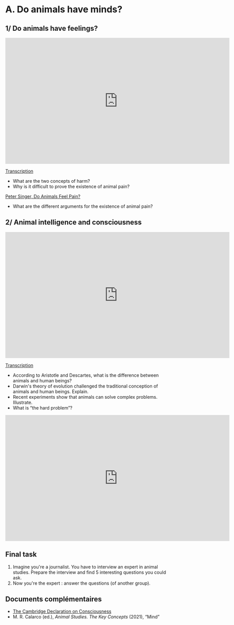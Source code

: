 # A. Do animals have minds?

## 1/ Do animals have feelings?

<iframe src="https://ladigitale.dev/digiplay/inc/video.php?videoId=5j9Syov0AAw&vignette=https://i.ytimg.com/vi/5j9Syov0AAw/hqdefault.jpg&debut=0&fin=307&largeur=200&hauteur=113" allowfullscreen frameborder="0" width="700" height="394"></iframe>

[Transcription](https://docs.google.com/presentation/d/1zQ2Nnfw2lQ3yxGCbGm584-zWyPMAF8YlXL4xupRpmMA/edit?usp=sharing)

- What are the two concepts of harm?
- Why is it difficult to prove the existence of animal pain?

[Peter Singer, Do Animals Feel Pain?](https://docs.google.com/document/d/1voXa80AAU6anL0gw7s_VcSYFMnC41FiPFYNSnu7G_H0/edit?usp=sharing)

- What are the different arguments for the existence of animal pain?

## 2/ Animal intelligence and consciousness

<iframe src="https://ladigitale.dev/digiplay/inc/video.php?videoId=BDJ8xyQjyhM&vignette=https://i.ytimg.com/vi/BDJ8xyQjyhM/hqdefault.jpg&debut=0&fin=313&largeur=200&hauteur=113" allowfullscreen frameborder="0" width="700" height="394"></iframe>

[Transcription](https://docs.google.com/presentation/d/1piMieJhtjOs_Kw3LrXLbSwKQ9pBjGeFvVp0WLhBw8vE/edit?usp=sharing)

- According to Aristotle and Descartes, what is the difference between animals and human beings?
- Darwin's theory of evolution challenged the traditional conception of animals and human beings. Explain.
- Recent experiments show that animals can solve complex problems. Illustrate.
- What is “the hard problem”?

<iframe src="https://ladigitale.dev/digiplay/inc/video.php?videoId=eQMP74-XziI&vignette=https://i.ytimg.com/vi/eQMP74-XziI/hqdefault.jpg&debut=0&fin=670&largeur=200&hauteur=113" allowfullscreen frameborder="0" width="700" height="394"></iframe>

## Final task

1. Imagine you're a journalist. You have to interview an expert in animal studies. Prepare the interview and find 5 interesting questions you could ask.
2. Now you're the expert : answer the questions (of another group).

## Documents complémentaires

- [The Cambridge Declaration on Consciousness](https://docs.google.com/document/d/1qdRZYfbHMfJUXa3mixm0xS7u4QA85o4iNDiUcugBn7k/edit?usp=sharing)
- M. R. Calarco (ed.), _Animal Studies. The Key Concepts_ (2021), “Mind”
